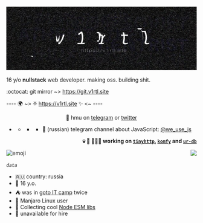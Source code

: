 <a href="https://v1rtl.site"><img src="https://raw.githubusercontent.com/talentlessguy/talentlessguy/master/600x200.jpg" /></a>

16 y/o **nullstack** web developer. making oss. building shit.

:octocat: git mirror ~> https://git.v1rtl.site

---- 🌍 ~> ⛧ https://v1rtl.site ✨ <~ ----

<p align="center"> 💬 hmu on <a href="https://t.me/talentless_guy">telegram</a> or <a href="https://twitter.com/v1rtl">twitter</a> </p>

- - - - 📢 (russian) telegram channel about JavaScript: [@we_use_js](https://t.me/we_use_js)


<p align="right"><strong>💀 🔪 👨🏻‍💻 working on <a href="https://tinyhttp.v1rtl.site"><code>tinyhttp</code></a>, <a href="https://komfy.now.sh"><code>komfy</code></a> and <a href="https://ur-db.com""><code>ur-db</code></a></strong> </p>

<p><img src="https://i.pinimg.com/originals/c5/c3/f5/c5c3f5ff8adf868c95b6d1c4a27519f7.gif" height="200px" alt="emoji" /> <a href="https://tinyhttp.v1rtl.site"><img src="https://tinyhttp.v1rtl.site/images/logo.svg" align="right" height="80px" /></a> </p>

_`data`_

- 🇷🇺 country: russia
- 👦 16 y.o.
- ⛺ was in [goto IT camp](https://goto.msk.ru) twice
- 🐧 Manjaro Linux user
- 📝 Collecting cool [Node ESM libs](https://github.com/talentlessguy/awesome-node-esm)
- 🙅 unavailable for hire
